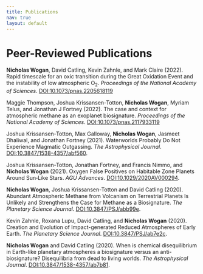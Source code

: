 ```yaml
---
title: Publications
nav: true
layout: default
---
```


# Peer-Reviewed Publications

**Nicholas Wogan**, David Catling, Kevin Zahnle, and Mark Claire (2022). Rapid timescale for an oxic transition during the Great Oxidation Event and the instability of low atmospheric O$_2$. *Proceedings of the National Academy of Sciences*. [DOI:10.1073/pnas.2205618119](https://doi.org/10.1073/pnas.2205618119)

Maggie Thompson, Joshua Krissansen-Totton, **Nicholas Wogan**, Myriam Telus, and Jonathan J Fortney (2022). The case and context for atmospheric methane as an exoplanet biosignature. *Proceedings of the National Academy of Sciences*. [DOI:10.1073/pnas.2117933119](https://doi.org/10.1073/pnas.2117933119)

Joshua Krissansen-Totton, Max Galloway, **Nicholas Wogan**, Jasmeet Dhaliwal, and Jonathan Fortney (2021). Waterworlds Probably Do Not Experience Magmatic Outgassing. *The Astrophysical Journal*. [DOI:10.3847/1538-4357/abf560](https://doi.org/10.3847/1538-4357/abf560).

Joshua Krissansen-Totton, Jonathan Fortney, and Francis Nimmo, and **Nicholas Wogan** (2021). Oxygen False Positives on Habitable Zone Planets Around Sun‐Like Stars. *AGU Advances*. [DOI:10.1029/2020AV000294](http://doi.org/10.1029/2020AV000294).

**Nicholas Wogan**, Joshua Krissansen-Totton and David Catling (2020). Abundant Atmospheric Methane from Volcanism on Terrestrial Planets Is Unlikely and Strengthens the Case for Methane as a Biosignature. *The Planetary Science Journal*. [DOI:10.3847/PSJ/abb99e](https://doi.org/DOI:10.3847/PSJ/abb99e).

Kevin Zahnle, Roxana Lupu, David Catling, and **Nicholas Wogan** (2020). Creation and Evolution of Impact-generated Reduced Atmospheres of Early Earth. *The Planetary Science Journal*. [DOI:10.3847/PSJ/ab7e2c](https://doi.org/10.3847/PSJ/ab7e2c).

**Nicholas Wogan** and David Catling (2020). When is chemical disequilibrium in Earth-like planetary atmospheres a biosignature versus an anti-biosignature? Disequilibria from dead to living worlds. *The Astrophysical Journal*. [DOI:10.3847/1538-4357/ab7b81](https://doi.org/10.3847/1538-4357/ab7b81).

<!-- # Conference Abstracts and Talks -->
